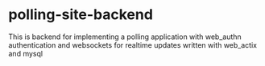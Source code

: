 # polling-site-backend
This is backend for implementing a polling application with web_authn authentication and websockets for realtime updates written with web_actix and mysql
